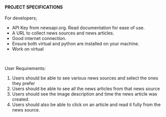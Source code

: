 #### PROJECT SPECIFICATIONS
For developers;
* API Key from newsapi.org. Read documentation for ease of use.
* A URL to collect news sources and news articles.
* Good internet connection.
* Ensure both virtual and python are installed on your machine.
* Work on virtual

<br/>

User Requirements:
1. Users should be able to see various news sources and select the ones they prefer
2. Users should be able to see all the news articles from that news source
3. Users should see the image description and time the news article was created.
4. Users should also be able to click on an article and read it fully from the news source.
